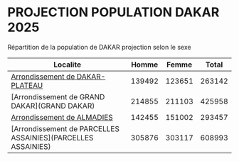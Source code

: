 # PROJECTION POPULATION DAKAR 2025
	
Répartition de la population de DAKAR projection selon le sexe
	
| Localite  | Homme | Femme | Total |
| --------- |:-----:|:-----:|:-----:|
| [Arrondissement de DAKAR-PLATEAU](DAKAR-PLATEAU) | 139492 | 123651 | 263142 |
| [Arrondissement de GRAND DAKAR](GRAND DAKAR) | 214855 | 211103 | 425958 |
| [Arrondissement de ALMADIES](ALMADIES) | 142455 | 151002 | 293457 |
| [Arrondissement de PARCELLES ASSAINIES](PARCELLES ASSAINIES) | 305876 | 303117 | 608993 |
